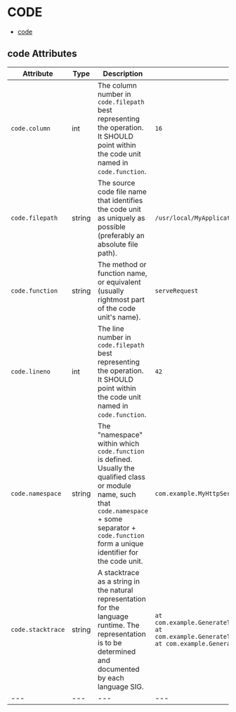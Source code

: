 
<!--- Hugo front matter used to generate the website version of this page:
--->

# CODE

- [code](#code)


## code Attributes

| Attribute  | Type | Description  | Examples  | Stability |
|---|---|---|---|---|
| `code.column` | int | The column number in `code.filepath` best representing the operation. It SHOULD point within the code unit named in `code.function`.  | `16` | ![Experimental](https://img.shields.io/badge/-experimental-blue) |
| `code.filepath` | string | The source code file name that identifies the code unit as uniquely as possible (preferably an absolute file path).  | `/usr/local/MyApplication/content_root/app/index.php` | ![Experimental](https://img.shields.io/badge/-experimental-blue) |
| `code.function` | string | The method or function name, or equivalent (usually rightmost part of the code unit's name).  | `serveRequest` | ![Experimental](https://img.shields.io/badge/-experimental-blue) |
| `code.lineno` | int | The line number in `code.filepath` best representing the operation. It SHOULD point within the code unit named in `code.function`.  | `42` | ![Experimental](https://img.shields.io/badge/-experimental-blue) |
| `code.namespace` | string | The "namespace" within which `code.function` is defined. Usually the qualified class or module name, such that `code.namespace` + some separator + `code.function` form a unique identifier for the code unit.  | `com.example.MyHttpService` | ![Experimental](https://img.shields.io/badge/-experimental-blue) |
| `code.stacktrace` | string | A stacktrace as a string in the natural representation for the language runtime. The representation is to be determined and documented by each language SIG.  | `at com.example.GenerateTrace.methodB(GenerateTrace.java:13)\n at com.example.GenerateTrace.methodA(GenerateTrace.java:9)\n at com.example.GenerateTrace.main(GenerateTrace.java:5)` | ![Experimental](https://img.shields.io/badge/-experimental-blue) |
|---|---|---|---|---|



